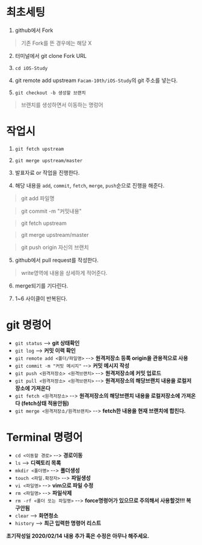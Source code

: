 # 최초세팅

1. github에서 Fork
> 기존 Fork를 뜬 경우에는 해당 X

2. 터미널에서 git clone Fork URL

3. `cd iOS-Study`

4. git remote add upstream `Facam-10th/iOS-Study`의 git 주소를 넣는다.

5. `git checkout -b 생성할 브랜치`
> 브랜치를 생성하면서 이동하는 명렁어 

# 작업시

1. `git fetch upstream`

2. `git merge upstream/master`

3. 발표자료 or 작업을 진행한다.

4. 해당 내용을 `add`, `commit`, `fetch`, `merge`, `push`순으로 진행을 해준다.

> git add 파일명

> git commit -m "커밋내용"

> git fetch upstream

> git merge upstream/master

> git push origin 자신의 브랜치

5. github에서 pull request를 작성한다.

> write영역에 내용을 상세하게 적어준다.

6. merge되기를 기다린다.

7. 1~6 사이클이 반복된다.

# git 명령어

- `git status` --> **git 상태확인**
- `git log` --> **커밋 이력 확인**
- `git remote add <폴더/파일명>` --> **원격저장소 등록 origin을 관용적으로 사용**
- `git commit -m "커밋 메시지"` --> **커밋 메시지 작성**
- `git push <원격저장소> <원격브랜치>` --> **원격저장소에 커밋 업로드**
- `git pull <원격저장소> <원격브랜치>` --> **원격저장소의 해당브랜치 내용을 로컬저장소에 가져온다**
- `git fetch <원격저장소>` --> **원격저장소의 해당브랜치 내용을 로컬저장소에 가져온다 (fetch상태 적용안됨)**
- `git merge <원격저장소/원격브랜치>` --> **fetch한 내용을 현재 브랜치에 합친다.**

# Terminal 명령어

- `cd <이동할 경로>` --> **경로이동**
- `ls` --> **디렉토리 목록**
- `mkdir <폴더명>` --> **폴더생성**
- `touch <파일.확장자>` --> **파일생성**
- `vi <파일명>` --> **vim으로 파일 수정**
- `rm <파일명>` --> **파일삭제**
-  `rm -rf <폴더 또는 파일명>` --> **force명령어가 있으므로 주의해서 사용할것!!! 복구안됨**
-  `clear` --> **화면청소**
-  `history` --> **최근 입력한 명령어 리스트**

**초기작성일 2020/02/14**
**내용 추가 혹은 수정은 아무나 해주세요.**
